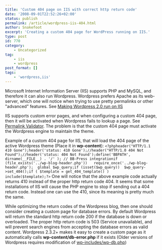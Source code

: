 ```yaml
---
title: 'Custom 404 page on IIS with correct http return code'
date: '2008-09-01T22:52:26+02:00'
status: publish
permalink: /article/wordpress-iis-404.html
author: Snakefoot
excerpt: 'Creating a custom 404 page for WordPress running on IIS.'
type: post
id: 770
category:
    - Uncategorized
tag:
    - iis
    - wordpress
post_format: []
tags:
    - 'wordpress,iis'
---
```

Microsoft Internet Information Server (IIS) supports PHP and MySQL, and therefore it can also run Wordpress. Wordpress prefers Apache as its web-server, which one will notice when trying to use pretty permalinks or other "advanced" features. See [Making Wordpress 2.0 run on IIS](/article/wordpress2-iis.html)  
  
 IIS supports custom error pages, and when configuring a custom 404 page, then it will be activated when Wordpress fails to lookup a page. See [Permalink Validator](http://wordpress.org/extend/plugins/permalink-validator/). The problem is that the custom 404 page must activate the Wordpress engine to maintain the theme.  
  
 Example of a custom 404 page for IIS, that will load the 404 page of the active Wordpress theme (Place it in **wp-content**): `<?phpheader("HTTP/1.1 410 Gone");header('status: 410 Gone');//header("HTTP/1.0 404 Not Found");//header('status: 404 Not Found');define('BBPATH', dirname(__FILE__) . '/' ); // BB-Press integrationif (file_exists('../wp-blog-header.php'))	require_once('../wp-blog-header.php');	global $wp_query;if (isset($wp_query))	$wp_query->set_404();if ( $template = get_404_template() )		include($template);?>` One will notice that the above example code actually returns 410 instead of the proper http return code 404. It seems that some installations of IIS will cause the PHP engine to stop if sending out a 404 return code. Instead one can use the 410, since its meaning is pretty much the same.  
  
 While optimizing the return codes of the Wordpress blog, then one should consider creating a custom page for database errors. By default Wordpress will return the standard http return code 200 if the database is down or overloaded. The proper http return code is 503 (Service unavailable), and will prevent search engines from accepting the database errors as valid content. Wordpress 2.3.2+ makes it easy to create a custom page as it automatically calls **wp-content/db-error.php** if it exists (Older versions of Wordpress requires modification of [wp-includes/wp-db.php](http://allforces.com/2006/06/18/custom-wordpress-errors/))